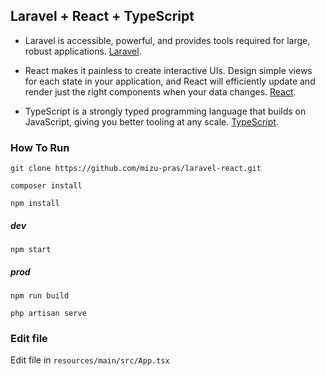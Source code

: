 ## Laravel + React + TypeScript

- Laravel is accessible, powerful, and provides tools required for large, robust applications. [Laravel](https://laravel.com/docs/8.x).

- React makes it painless to create interactive UIs. Design simple views for each state in your application, and React will efficiently update and render just the right components when your data changes. [React](https://reactjs.org/docs/getting-started.html).

- TypeScript is a strongly typed programming language that builds on JavaScript, giving you better tooling at any scale. [TypeScript](https://www.typescriptlang.org/docs/).

### How To Run

```
git clone https://github.com/mizu-pras/laravel-react.git

composer install

npm install
```

##### dev

```
npm start
```

##### prod

```
npm run build

php artisan serve
```

### Edit file

Edit file in ``` resources/main/src/App.tsx ```
